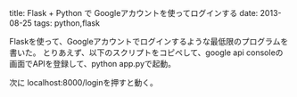 title: Flask + Python で Googleアカウントを使ってログインする
date: 2013-08-25
tags: python,flask

Flaskを使って、Googleアカウントでログインするような最低限のプログラムを書いた。
とりあえず、以下のスクリプトをコピペして、google api consoleの画面でAPIを登録して、python app.pyで起動。

次に localhost:8000/loginを押すと動く。



<script src="https://gist.github.com/okamurayasuyuki/6332836.js"></script>

